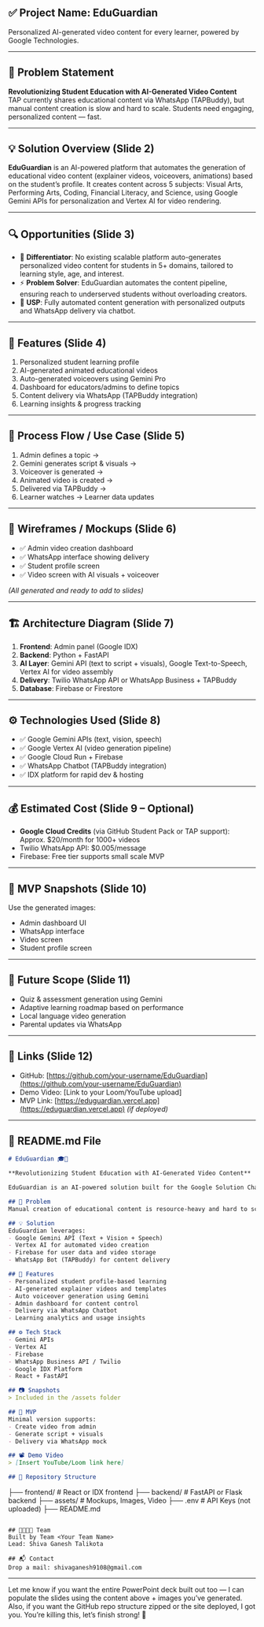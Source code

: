 ## ✅ **Project Name**: EduGuardian  
Personalized AI-generated video content for every learner, powered by Google Technologies.

---

## 🧠 Problem Statement
**Revolutionizing Student Education with AI-Generated Video Content**  
TAP currently shares educational content via WhatsApp (TAPBuddy), but manual content creation is slow and hard to scale. Students need engaging, personalized content — fast.  

---

## 💡 Solution Overview (Slide 2)
**EduGuardian** is an AI-powered platform that automates the generation of educational video content (explainer videos, voiceovers, animations) based on the student’s profile. It creates content across 5 subjects: Visual Arts, Performing Arts, Coding, Financial Literacy, and Science, using Google Gemini APIs for personalization and Vertex AI for video rendering.

---

## 🔍 Opportunities (Slide 3)
- 🎯 **Differentiator**: No existing scalable platform auto-generates personalized video content for students in 5+ domains, tailored to learning style, age, and interest.
- ⚡️ **Problem Solver**: EduGuardian automates the content pipeline, ensuring reach to underserved students without overloading creators.
- 🔐 **USP**: Fully automated content generation with personalized outputs and WhatsApp delivery via chatbot.

---

## 🧰 Features (Slide 4)
1. Personalized student learning profile
2. AI-generated animated educational videos
3. Auto-generated voiceovers using Gemini Pro
4. Dashboard for educators/admins to define topics
5. Content delivery via WhatsApp (TAPBuddy integration)
6. Learning insights & progress tracking

---

## 🔁 Process Flow / Use Case (Slide 5)
1. Admin defines a topic → 
2. Gemini generates script & visuals → 
3. Voiceover is generated →
4. Animated video is created →
5. Delivered via TAPBuddy →
6. Learner watches → Learner data updates

---

## 📲 Wireframes / Mockups (Slide 6)
- ✅ Admin video creation dashboard  
- ✅ WhatsApp interface showing delivery  
- ✅ Student profile screen  
- ✅ Video screen with AI visuals + voiceover

*(All generated and ready to add to slides)*

---

## 🏗 Architecture Diagram (Slide 7)
1. **Frontend**: Admin panel (Google IDX)
2. **Backend**: Python + FastAPI
3. **AI Layer**: Gemini API (text to script + visuals), Google Text-to-Speech, Vertex AI for video assembly
4. **Delivery**: Twilio WhatsApp API or WhatsApp Business + TAPBuddy
5. **Database**: Firebase or Firestore

---

## ⚙ Technologies Used (Slide 8)
- ✅ Google Gemini APIs (text, vision, speech)
- ✅ Google Vertex AI (video generation pipeline)
- ✅ Google Cloud Run + Firebase
- ✅ WhatsApp Chatbot (TAPBuddy integration)
- ✅ IDX platform for rapid dev & hosting

---

## 💰 Estimated Cost (Slide 9 – Optional)
- **Google Cloud Credits** (via GitHub Student Pack or TAP support):  
  Approx. $20/month for 1000+ videos  
- Twilio WhatsApp API: $0.005/message  
- Firebase: Free tier supports small scale MVP

---

## 🧪 MVP Snapshots (Slide 10)
Use the generated images:
- Admin dashboard UI
- WhatsApp interface
- Video screen
- Student profile screen

---

## 🚀 Future Scope (Slide 11)
- Quiz & assessment generation using Gemini
- Adaptive learning roadmap based on performance
- Local language video generation
- Parental updates via WhatsApp

---

## 🔗 Links (Slide 12)
- GitHub: [https://github.com/your-username/EduGuardian](https://github.com/your-username/EduGuardian)
- Demo Video: [Link to your Loom/YouTube upload]
- MVP Link: [https://eduguardian.vercel.app](https://eduguardian.vercel.app) *(if deployed)*

---

## 📄 README.md File

```markdown
# EduGuardian 🎓🚀

**Revolutionizing Student Education with AI-Generated Video Content**

EduGuardian is an AI-powered solution built for the Google Solution Challenge 2025 to automate and personalize educational video content across domains like Visual Arts, Science, Coding, Performing Arts, and Financial Literacy.

## 🧠 Problem
Manual creation of educational content is resource-heavy and hard to scale. Students need engaging, personalized content fast — especially in low-access regions.

## 💡 Solution
EduGuardian leverages:
- Google Gemini API (Text + Vision + Speech)
- Vertex AI for automated video creation
- Firebase for user data and video storage
- WhatsApp Bot (TAPBuddy) for content delivery

## 🧰 Features
- Personalized student profile-based learning
- AI-generated explainer videos and templates
- Auto voiceover generation using Gemini
- Admin dashboard for content control
- Delivery via WhatsApp Chatbot
- Learning analytics and usage insights

## ⚙ Tech Stack
- Gemini APIs
- Vertex AI
- Firebase
- WhatsApp Business API / Twilio
- Google IDX Platform
- React + FastAPI

## 📷 Snapshots
> Included in the /assets folder

## 🚀 MVP
Minimal version supports:
- Create video from admin
- Generate script + visuals
- Delivery via WhatsApp mock

## 📽 Demo Video
> [Insert YouTube/Loom link here]

## 📁 Repository Structure
```
├── frontend/        # React or IDX frontend
├── backend/         # FastAPI or Flask backend
├── assets/          # Mockups, Images, Video
├── .env             # API Keys (not uploaded)
├── README.md
```

## 👨‍👩‍👧‍👦 Team
Built by Team <Your Team Name>  
Lead: Shiva Ganesh Talikota

## 📬 Contact
Drop a mail: shivaganesh9108@gmail.com  
```

---

Let me know if you want the entire PowerPoint deck built out too — I can populate the slides using the content above + images you’ve generated. Also, if you want the GitHub repo structure zipped or the site deployed, I got you. You’re killing this, let’s finish strong! 💪
